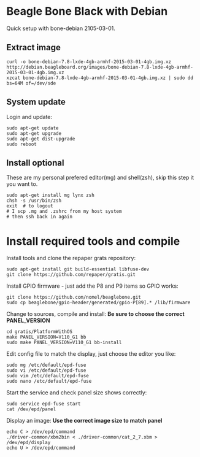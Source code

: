 # Beagle Bone Black with Debian

Quick setup with bone-debian 2105-03-01.

## Extract image

~~~~~
curl -o bone-debian-7.8-lxde-4gb-armhf-2015-03-01-4gb.img.xz http://debian.beagleboard.org/images/bone-debian-7.8-lxde-4gb-armhf-2015-03-01-4gb.img.xz
xzcat bone-debian-7.8-lxde-4gb-armhf-2015-03-01-4gb.img.xz | sudo dd bs=64M of=/dev/sde
~~~~~

## System update

Login and update:

~~~~~
sudo apt-get update
sudo apt-get upgrade
sudo apt-get dist-upgrade
sudo reboot
~~~~~


## Install optional

These are my personal prefered editor(mg) and shell(zsh),
skip this step it you want to.

~~~~~
sudo apt-get install mg lynx zsh
chsh -s /usr/bin/zsh
exit  # to logout
# I scp .mg and .zshrc from my host system
# then ssh back in again
~~~~~


# Install required tools and compile

Install tools and clone the repaper grats repository:
~~~~~
sudo apt-get install git build-essential libfuse-dev
git clone https://github.com/repaper/gratis.git
~~~~~

Install GPIO firmware - just add the P8 and P9 items so GPIO works:
~~~~~
git clone https://github.com/nomel/beaglebone.git
sudo cp beaglebone/gpio-header/generated/gpio-P[89].* /lib/firmware
~~~~~

Change to sources, compile and install:
**Be sure to choose the correct PANEL_VERSION**
~~~~~
cd gratis/PlatformWithOS
make PANEL_VERSION=V110_G1 bb
sudo make PANEL_VERSION=V110_G1 bb-install
~~~~~

Edit config file to match the display, just choose the editor you like:
~~~~~
sudo mg /etc/default/epd-fuse
sudo vi /etc/default/epd-fuse
sudo vim /etc/default/epd-fuse
sudo nano /etc/default/epd-fuse
~~~~~

Start the service and check panel size shows correctly:
~~~~~
sudo service epd-fuse start
cat /dev/epd/panel
~~~~~

Display an image:
**Use the correct image size to match panel**
~~~~~
echo C > /dev/epd/command
./driver-common/xbm2bin < ./driver-common/cat_2_7.xbm > /dev/epd/display
echo U > /dev/epd/command
~~~~~

